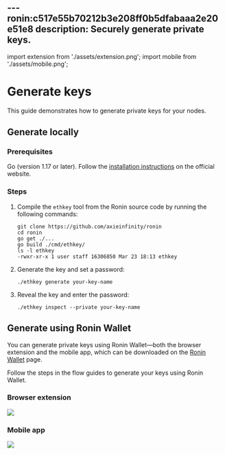 ---ronin:c517e55b70212b3e208ff0b5dfabaaa2e20e51e8
description: Securely generate private keys.
---

import extension from './assets/extension.png';
import mobile from './assets/mobile.png';

# Generate keys

This guide demonstrates how to generate private keys for your nodes.

## Generate locally

### Prerequisites

Go (version 1.17 or later). Follow the
[installation instructions](https://go.dev/doc/install)
on the official website.

### Steps

1. Compile the `ethkey` tool from the Ronin source code by running the
following commands:

    ```
    git clone https://github.com/axieinfinity/ronin
    cd ronin
    go get ./...
    go build ./cmd/ethkey/
    ls -l ethkey 
    -rwxr-xr-x 1 user staff 16306850 Mar 23 18:13 ethkey
    ```

2. Generate the key and set a password:

    ```
    ./ethkey generate your-key-name
    ```

3. Reveal the key and enter the password:

    ```
    ./ethkey inspect --private your-key-name
    ```

## Generate using Ronin Wallet

You can generate private keys using Ronin Wallet—both the browser extension and the mobile app, which can be downloaded on the [Ronin Wallet](https://wallet.roninchain.com/) page. 

Follow the steps in the flow guides to generate your keys using Ronin Wallet.

### Browser extension

<img src={extension} width={1440} />

### Mobile app

<img src={mobile} width={1440} />
